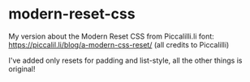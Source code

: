 # modern-reset-css
 My version about the Modern Reset CSS from Piccalilli.li
font: https://piccalil.li/blog/a-modern-css-reset/  (all credits to Piccalilli)

I've added only resets for padding and list-style, all the other things is original!